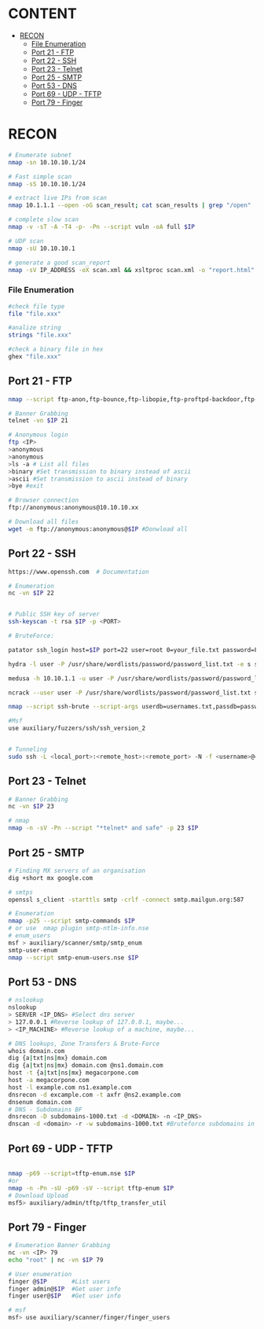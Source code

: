 CONTENT
=======
* [RECON](#RECON)
  * [File Enumeration](##File_Enumeration)
  * [Port 21 - FTP](##port_21-FTP)
  * [Port 22 - SSH](##port_22-SSH)
  * [Port 23 - Telnet](##port_23-TELNET)
  * [Port 25 - SMTP](##port_25-SMTP)
  * [Port 53 - DNS](##port_53-DNS)
  * [Port 69 - UDP - TFTP](##port_69-UDP-TFTP)
  * [Port 79 - Finger](##port_79-Finger)


# RECON
```bash
# Enumerate subnet 
nmap -sn 10.10.10.1/24
```

```bash
# Fast simple scan
nmap -sS 10.10.10.1/24
```

```bash
# extract live IPs from scan 
nmap 10.1.1.1 --open -oG scan_result; cat scan_results | grep "/open" | cut -d " " -f 2 > live-IPs
```

```bash
# complete slow scan
nmap -v -sT -A -T4 -p- -Pn --script vuln -oA full $IP
```

```bash
# UDP scan
nmap -sU 10.10.10.1
```

```bash
# generate a good scan_report
nmap -sV IP_ADDRESS -oX scan.xml && xsltproc scan.xml -o "report.html"
```
### File Enumeration

```bash
#check file type
file "file.xxx"
```
```bash
#analize string
strings "file.xxx"
```
```bash
#check a binary file in hex
ghex "file.xxx"
```

## Port 21 - FTP

```bash
nmap --script ftp-anon,ftp-bounce,ftp-libopie,ftp-proftpd-backdoor,ftp-vsftpd-backdoor,ftp-vuln-cve2010-4221,tftp-enum -p 21 $IP

# Banner Grabbing
telnet -vn $IP 21

# Anonymous login
ftp <IP>
>anonymous
>anonymous
>ls -a # List all files
>binary #Set transmission to binary instead of ascii
>ascii #Set transmission to ascii instead of binary
>bye #exit

# Browser connection
ftp://anonymous:anonymous@10.10.10.xx

# Download all files
wget -m ftp://anonymous:anonymous@$IP #Donwload all

```

## Port 22 - SSH


```bash
https://www.openssh.com  # Documentation

# Enumeration
nc -vn $IP 22


# Public SSH key of server
ssh-keyscan -t rsa $IP -p <PORT>

# BruteForce:

patator ssh_login host=$IP port=22 user=root 0=your_file.txt password=FILE0 -x ignore:mesg='Authentication failed.'

hydra -l user -P /usr/share/wordlists/password/password_list.txt -e s ssh://10.10.1.1

medusa -h 10.10.1.1 -u user -P /usr/share/wordlists/password/password_list.txt -e s -M ssh

ncrack --user user -P /usr/share/wordlists/password/password_list.txt ssh://10.10.1.1

nmap --script ssh-brute --script-args userdb=usernames.txt,passdb=passwords.txt 192.168.6.134

#Msf
use auxiliary/fuzzers/ssh/ssh_version_2


# Tunneling
sudo ssh -L <local_port>:<remote_host>:<remote_port> -N -f <username>@<ip_compromised>

```

## Port 23 - Telnet
```bash
# Banner Grabbing
nc -vn $IP 23

# nmap
nmap -n -sV -Pn --script "*telnet* and safe" -p 23 $IP

```

## Port 25 - SMTP
```sh
# Finding MX servers of an organisation
dig +short mx google.com

# smtps
openssl s_client -starttls smtp -crlf -connect smtp.mailgun.org:587

# Enumeration
nmap -p25 --script smtp-commands $IP
# or use  nmap plugin smtp-ntlm-info.nse
# enum_users
msf > auxiliary/scanner/smtp/smtp_enum
smtp-user-enum
nmap --script smtp-enum-users.nse $IP

```
## Port 53 - DNS

```bash
# nslookup
nslookup
> SERVER <IP_DNS> #Select dns server
> 127.0.0.1 #Reverse lookup of 127.0.0.1, maybe...
> <IP_MACHINE> #Reverse lookup of a machine, maybe...

# DNS lookups, Zone Transfers & Brute-Force
whois domain.com
dig {a|txt|ns|mx} domain.com
dig {a|txt|ns|mx} domain.com @ns1.domain.com
host -t {a|txt|ns|mx} megacorpone.com
host -a megacorpone.com
host -l example.com ns1.example.com
dnsrecon -d excample.com -t axfr @ns2.example.com
dnsenum domain.com
# DNS - Subdomains BF
dnsrecon -D subdomains-1000.txt -d <DOMAIN> -n <IP_DNS>
dnscan -d <domain> -r -w subdomains-1000.txt #Bruteforce subdomains in recursive way, https://github.com/rbsec/dnscan
```

## Port 69 - UDP - TFTP

```bash

nmap -p69 --script=tftp-enum.nse $IP 
#or
nmap -n -Pn -sU -p69 -sV --script tftp-enum $IP
# Download Upload
msf5> auxiliary/admin/tftp/tftp_transfer_util

```
## Port 79 - Finger
```bash
# Enumeration Banner Grabbing
nc -vn <IP> 79
echo "root" | nc -vn $IP 79

# User enumeration
finger @$IP       #List users
finger admin@$IP  #Get user info
finger user@$IP   #Get user info

# msf
msf> use auxiliary/scanner/finger/finger_users

```


